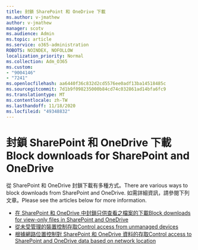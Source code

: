 ```yaml
---
title: 封鎖 SharePoint 和 OneDrive 下載
ms.author: v-jmathew
author: v-jmathew
manager: scotv
ms.audience: Admin
ms.topic: article
ms.service: o365-administration
ROBOTS: NOINDEX, NOFOLLOW
localization_priority: Normal
ms.collection: Adm_O365
ms.custom:
- "9004146"
- "7241"
ms.openlocfilehash: aa6440f36c832d2cd5576ee0adf13ba14518485c
ms.sourcegitcommit: 7d1b9f098235000b84cd74c032861ad14bfa6fc9
ms.translationtype: MT
ms.contentlocale: zh-TW
ms.lasthandoff: 11/18/2020
ms.locfileid: "49348832"
---
```

# <a name="block-downloads-for-sharepoint-and-onedrive"></a><span data-ttu-id="ff30d-102">封鎖 SharePoint 和 OneDrive 下載</span><span class="sxs-lookup"><span data-stu-id="ff30d-102">Block downloads for SharePoint and OneDrive</span></span>

<span data-ttu-id="ff30d-103">從 SharePoint 和 OneDrive 封鎖下載有多種方式。</span><span class="sxs-lookup"><span data-stu-id="ff30d-103">There are various ways to block downloads from SharePoint and OneDrive.</span></span> <span data-ttu-id="ff30d-104">如需詳細資訊，請參閱下列文章。</span><span class="sxs-lookup"><span data-stu-id="ff30d-104">Please see the articles below for more information.</span></span>

- [<span data-ttu-id="ff30d-105">在 SharePoint 和 OneDrive 中封鎖只供查看之檔案的下載</span><span class="sxs-lookup"><span data-stu-id="ff30d-105">Block downloads for view-only files in SharePoint and OneDrive</span></span>](https://support.microsoft.com/office/block-downloads-for-view-only-files-in-sharepoint-and-onedrive-6051184b-62ac-4149-b874-13dcd40ef91e)
- [<span data-ttu-id="ff30d-106">從未受管理的裝置控制存取</span><span class="sxs-lookup"><span data-stu-id="ff30d-106">Control access from unmanaged devices</span></span>](https://docs.microsoft.com/sharepoint/control-access-from-unmanaged-devices)
- [<span data-ttu-id="ff30d-107">根據網路位置控制對 SharePoint 和 OneDrive 資料的存取</span><span class="sxs-lookup"><span data-stu-id="ff30d-107">Control access to SharePoint and OneDrive data based on network location</span></span>](https://docs.microsoft.com/sharepoint/control-access-based-on-network-location)
